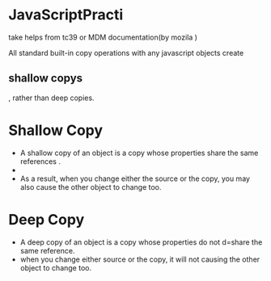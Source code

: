 # JavaScriptPracti
take helps from tc39 or MDM documentation(by mozila )
<p> All standard built-in <span>copy operations</span> with any javascript objects create <h2>shallow copys</h2>, rather than deep copies. </p>

<h1>Shallow Copy</h1>
    <Ul>
    <li>A shallow copy of an object is a copy whose properties share the same references . <li>
    <li>As a result, when you change either the source or the copy, you may also cause the other object to change too.</li>
    </ul>

<h1>Deep Copy</h1>
    <ul>
        <li>
            A deep copy of an object is a copy whose properties do not d=share the same reference.
        </li>
        <li>
            when you change either source or the copy, it will not causing the other object to change too.
        </li>
    </ul>    

